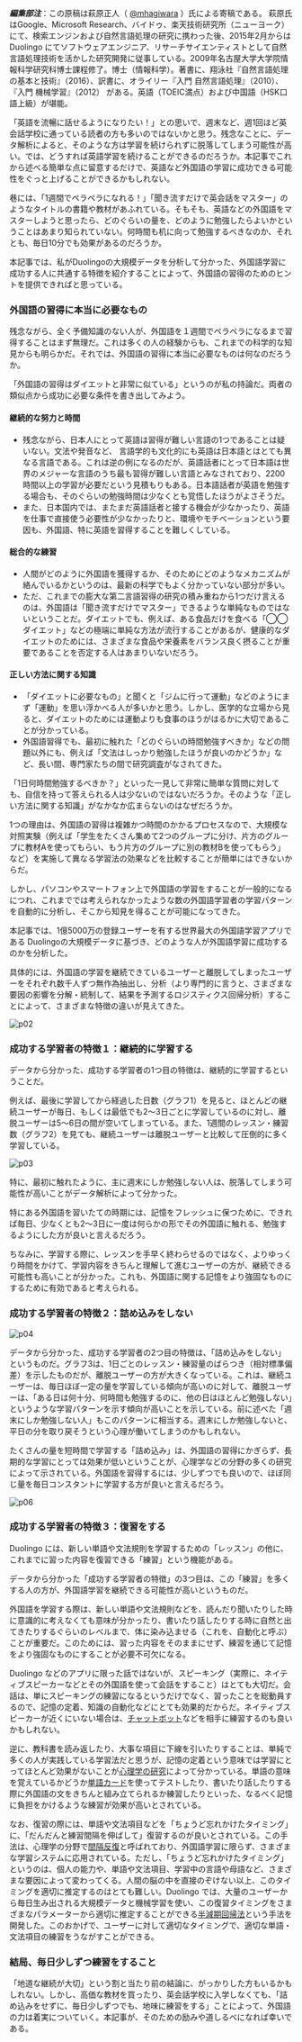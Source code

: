***編集部注***：この原稿は萩原正人（ [@mhagiwara](https://twitter.com/mhagiwara) ）氏による寄稿である。 萩原氏はGoogle、Microsoft Research、バイドゥ、楽天技術研究所（ニューヨーク）にて、検索エンジンおよび自然言語処理の研究に携わった後、2015年2月からはDuolingo にてソフトウェアエンジニア、リサーチサイエンティストとして自然言語処理技術を活かした研究開発に従事している。2009年名古屋大学大学院情報科学研究科博士課程修了。博士（情報科学）。著書に、翔泳社『自然言語処理の基本と技術』（2016）、訳書に、オライリー『入門 自然言語処理』（2010）、『入門 機械学習』（2012） がある。英語（TOEIC満点）および中国語（HSK口語上級）が堪能。


「英語を流暢に話せるようになりたい！」との思いで、週末など、週1回ほど英会話学校に通っている読者の方も多いのではないかと思う。残念なことに、データ解析によると、そのような方は学習を続けられずに脱落してしまう可能性が高い。では、どうすれば英語学習を続けることができるのだろうか。本記事でこれから述べる簡単な点に留意するだけで、英語など外国語の学習に成功できる可能性をぐっと上げることができるかもしれない。

巷には、「1週間でペラペラになれる！」「聞き流すだけで英会話をマスター」のようなタイトルの書籍や教材があふれている。そもそも、英語などの外国語をマスターしようと思ったら、どのぐらいの量を、どのように勉強したらよいかということはあまり知られていない。何時間も机に向って勉強するべきなのか、それとも、毎日10分でも効果があるのだろうか。

本記事では、私がDuolingoの大規模データを分析して分かった、外国語学習に成功する人に共通する特徴を紹介することによって、外国語の習得のためのヒントを提供できればと思っている。

### 外国語の習得に本当に必要なもの

残念ながら、全く予備知識のない人が、外国語を１週間でペラペラになるまで習得することはまず無理だ。これは多くの人の経験からも、これまでの科学的な知見からも明らかだ。それでは、外国語の習得に本当に必要なものは何なのだろうか。

「外国語の習得はダイエットと非常に似ている」というのが私の持論だ。両者の類似点から成功に必要な条件を書き出してみよう。

#### 継続的な努力と時間

* 残念ながら、日本人にとって英語は習得が難しい言語の1つであることは疑いない。文法や発音など、 言語学的も文化的にも英語は日本語とはとても異なる言語である。これは逆の例になるのだが、英語話者にとって日本語は世界のメジャーな言語のうち最も習得が難しい言語とみなされており、2200時間以上の学習が必要だという見積もりもある。日本語話者が英語を勉強する場合も、そのぐらいの勉強時間は少なくとも覚悟したほうがよさそうだ。
* また、日本国内では、またまだ英語話者と接する機会が少なかったり、英語を仕事で直接使う必要性が少なかったりと、環境やモチベーションという要因も、外国語、特に英語を習得することを難しくしている。

#### 総合的な練習

* 人間がどのように外国語を獲得するか、そのためにどのようなメカニズムが絡んでいるかというのは、最新の科学でもよく分かっていない部分が多い。
* ただ、これまでの膨大な第二言語習得の研究の積み重ねから1つだけ言えるのは、外国語は「聞き流すだけでマスター」できるような単純なものではないということだ。ダイエットでも、例えば、ある食品だけを食べる「◯◯ダイエット」などの極端に単純な方法が流行することがあるが、健康的なダイエットのためには、さまざまな食品や栄養素をバランス良く摂ることが重要であることを否定する人はあまりいないだろう。

#### 正しい方法に関する知識

* 「ダイエットに必要なもの」と聞くと「ジムに行って運動」などのようにまず「運動」を思い浮かべる人が多いかと思う。しかし、医学的な立場から見ると、ダイエットのためには運動よりも食事のほうがはるかに大切であることが分かっている。
* 外国語習得でも、最初に触れた「どのぐらいの時間勉強すべきか」などの問題以外にも、例えば「文法はしっかり勉強したほうが良いのかどうか」など、長い間、専門家たちの間で研究調査がなされてきた。

「1日何時間勉強するべきか？」といった一見して非常に簡単な質問に対しても、自信を持って答えられる人は少ないのではないだろうか。そのような「正しい方法に関する知識」がなかなか広まらないのはなぜだろうか。

1つの理由は、外国語の習得は複雑かつ時間のかかるプロセスなので、大規模な対照実験（例えば「学生をたくさん集めて2つのグループに分け、片方のグループに教材Aを使ってもらい、もう片方のグループに別の教材Bを使ってもらう」など）を実施して異なる学習法の効果などを比較することが簡単にはできないからだ。

しかし、パソコンやスマートフォン上で外国語の学習をすることが一般的になるにつれ、これまででは考えられなかったような数の外国語学習者の学習パターンを自動的に分析し、そこから知見を得ることが可能になってきた。

本記事では、1億5000万の登録ユーザーを有する世界最大の外国語学習アプリである Duolingoの大規模データに基づき、どのような人が外国語学習に成功するのかを分析した。

具体的には、外国語の学習を継続できているユーザーと離脱してしまったユーザーをそれぞれ数千人ずつ無作為抽出し、分析（より専門的に言うと、さまざまな要因の影響を分解・統制して、結果を予測するロジスティクス回帰分析）することによって、さまざまな特徴の違いが見えてきた。

![p02](https://techcrunchjp.files.wordpress.com/2016/12/p02.png)

### 成功する学習者の特徴１：継続的に学習する

データから分かった、成功する学習者の1つ目の特徴は、継続的に学習するということだ。

例えば、最後に学習してから経過した日数（グラフ1）を見ると、ほとんどの継続ユーザーが毎日、もしくは最低でも2〜3日ごとに学習しているのに対し、離脱ユーザーは5〜6日の間が空いてしまっている。また、1週間のレッスン・練習数（グラフ2）を見ても、継続ユーザーは離脱ユーザーと比較して圧倒的に多く学習している。

![p03](https://techcrunchjp.files.wordpress.com/2016/12/p03.png)

特に、最初に触れたように、主に週末にしか勉強しない人は、脱落してしまう可能性が高いことがデータ解析によって分かった。

特にある外国語を習いたての時期には、記憶をフレッシュに保つために、できれば毎日、少なくとも2〜3日に一度は何らかの形でその外国語に触れる、勉強するようにした方が良いと言えるだろう。

ちなみに、学習する際に、レッスンを手早く終わらせるのではなく、よりゆっくり時間をかけて、学習内容をきちんと理解して進むユーザーの方が、継続できる可能性も高いことが分かった。これも、外国語に関する記憶をより強固なものにするために有効であると考えられる。

### 成功する学習者の特徴２：詰め込みをしない

![p04](https://techcrunchjp.files.wordpress.com/2016/12/p04.png)

データから分かった、成功する学習者の2つ目の特徴は、「詰め込みをしない」というものだ。グラフ3は、1日ごとのレッスン・練習量のばらつき（相対標準偏差）を示したものだが、離脱ユーザーの方が大きくなっている。これは、継続ユーザーは、毎日ほぼ一定の量を学習している傾向が高いのに対して、離脱ユーザーは、「ある日は何十分、何時間も勉強するのに、他の日はほとんど勉強しない」というような学習パターンを示す傾向が高いことを示している。前に述べた「週末にしか勉強しない人」もこのパターンに相当する。週末にしか勉強しないと、平日の分を取り戻そうという心理が働いてしまうのかもしれない。

たくさんの量を短時間で学習する「詰め込み」は、外国語の習得にかぎらず、長期的な学習にとっては効果が低いということが、心理学などの分野の多くの研究によって示されている。外国語を習得するには、少しずつでも良いので、ほぼ同じ量を毎日コンスタントに学習する方が良いと言えるだろう。

![p06](https://techcrunchjp.files.wordpress.com/2016/12/p06.png?w=1024&h=683)

### 成功する学習者の特徴３：復習をする

Duolingo には、新しい単語や文法規則を学習するための「レッスン」の他に、これまでに習った内容を復習できる「練習」という機能がある。

データから分かった「成功する学習者の特徴」の3つ目は、この「練習」を多くする人の方が、外国語学習を継続できる可能性が高いというものだ。

外国語を学習する際は、新しい単語や文法規則などを、読んだり聞いたりした時に意識的に考えなくても意味が分かったり、書いたり話したりする時に自然と出てきたりするぐらいのレベルまで、体に染み込ませる（これを、自動化と呼ぶ）ことが重要だ。このためには、習った内容をそのままにせず、練習を通じて記憶をより強固なものにすることが必要不可欠になる。

Duolingo などのアプリに限った話ではないが、スピーキング（実際に、ネイティブスピーカーなどとその外国語を使って会話をすること）はとても大切だ。会話は、単にスピーキングの練習になるというだけでなく、習ったことを総動員するので、記憶の定着、知識の自動化などにとても効果的だからだ。ネイティブスピーカーが近くにいない場合は、[チャットボット](https://techcrunch.com/2016/10/06/duolingos-chatbots-help-you-learn-a-new-language/)などを相手に練習するのも良いかもしれない。

逆に、教科書を読み返したり、大事な項目に下線を引いたりすることは、単純で多くの人が実践している学習法だと思うが、記憶の定着という意味では学習にとってほとんど効果がないことが[心理学の研究](http://www.nature.com/scientificamericanmind/journal/v24/n4/full/scientificamericanmind0913-46.html)によって分かっている。単語の意味を覚えているかどうか[単語カード](https://tinycards.duolingo.com/)を使ってテストしたり、書いたり話したりする際に外国語の文をきちんと組み立てられるか練習したりといった、なるべく記憶に負担をかけるような練習が効果が高いとされている。

なお、復習の際には、単語や文法項目などを「ちょうど忘れかけたタイミング」に、「だんだんと練習間隔を伸ばして」復習するのが良いとされている。この手法は、心理学の分野で[間隔反復](https://ja.wikipedia.org/wiki/%E9%96%93%E9%9A%94%E5%8F%8D%E5%BE%A9)と呼ばれており、外国語学習に限らず、さまざまな学習システムに応用されている。ただし、「ちょうど忘れかけたタイミング」というのは、個人の能力や、単語や文法項目、学習中の言語や母語など、さまざまな要因によって変わってくる。人間の脳の中を直接のぞけない以上、このタイミングを適切に推定するのはとても難しい。Duolingo では、大量のユーザーから毎日生み出される大規模データと機械学習を使い、この復習タイミングをさまざまなパラメーターから適切に推定することができる[半減期回帰法](http://making.duolingo.com/how-we-learn-how-you-learn)という手法を開発した。このおかげで、ユーザーに対して適切なタイミングで、適切な単語・文法項目の練習をうながすことができる。

### 結局、毎日少しずつ練習をすること

「地道な継続が大切」という割と当たり前の結論に、がっかりした方もいるかもしれない。しかし、高価な教材を買ったり、英会話学校に入学しなくても、「詰め込みをせずに、毎日少しずつでも、地味に練習をする」ことによって、外国語の力は着実についていく。本記事が、そのための励みや道しるべになれば幸いである。
